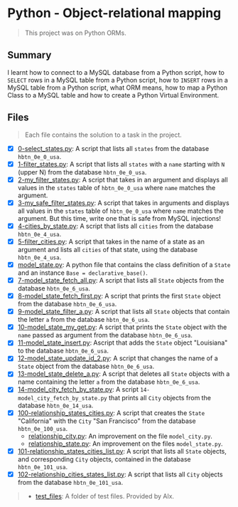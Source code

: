 # Python - Object-relational mapping

> This project was on Python ORMs.

## Summary

I learnt how to connect to a MySQL database from a Python script, how to `SELECT` rows in a MySQL table from a Python script, how to `INSERT` rows in a MySQL table from a Python script, what ORM means, how to map a Python Class to a MySQL table and how to create a Python Virtual Environment.

## Files

> Each file contains the solution to a task in the project.

- [x] [0-select_states.py](https://github.com/Ebube-Ochemba/alx-higher_level_programming/blob/master/0x0F-python-object_relational_mapping/0-select_states.py): A script that lists all `states` from the database `hbtn_0e_0_usa`.
- [x] [1-filter_states.py](https://github.com/Ebube-Ochemba/alx-higher_level_programming/blob/master/0x0F-python-object_relational_mapping/1-filter_states.py): A script that lists all `states` with a `name` starting with `N` (upper N) from the database `hbtn_0e_0_usa`.
- [x] [2-my_filter_states.py](https://github.com/Ebube-Ochemba/alx-higher_level_programming/blob/master/0x0F-python-object_relational_mapping/2-my_filter_states.py): A script that takes in an argument and displays all values in the `states` table of `hbtn_0e_0_usa` where `name` matches the argument.
- [x] [3-my_safe_filter_states.py](https://github.com/Ebube-Ochemba/alx-higher_level_programming/blob/master/0x0F-python-object_relational_mapping/3-my_safe_filter_states.py): A script that takes in arguments and displays all values in the `states` table of `hbtn_0e_0_usa` where `name` matches the argument. But this time, write one that is safe from MySQL injections!
- [x] [4-cities_by_state.py](https://github.com/Ebube-Ochemba/alx-higher_level_programming/blob/master/0x0F-python-object_relational_mapping/4-cities_by_state.py): A script that lists all `cities` from the database `hbtn_0e_4_usa`.
- [x] [5-filter_cities.py](https://github.com/Ebube-Ochemba/alx-higher_level_programming/blob/master/0x0F-python-object_relational_mapping/5-filter_cities.py): A script that takes in the name of a state as an argument and lists all `cities` of that state, using the database `hbtn_0e_4_usa`.
- [x] [model_state.py](https://github.com/Ebube-Ochemba/alx-higher_level_programming/blob/master/0x0F-python-object_relational_mapping/model_state.py): A python file that contains the class definition of a `State` and an instance `Base = declarative_base()`.
- [x] [7-model_state_fetch_all.py](https://github.com/Ebube-Ochemba/alx-higher_level_programming/blob/master/0x0F-python-object_relational_mapping/7-model_state_fetch_all.py): A script that lists all `State` objects from the database `hbtn_0e_6_usa`.
- [x] [8-model_state_fetch_first.py](https://github.com/Ebube-Ochemba/alx-higher_level_programming/blob/master/0x0F-python-object_relational_mapping/8-model_state_fetch_first.py): A script that prints the first `State` object from the database `hbtn_0e_6_usa`.
- [x] [9-model_state_filter_a.py](https://github.com/Ebube-Ochemba/alx-higher_level_programming/blob/master/0x0F-python-object_relational_mapping/9-model_state_filter_a.py): A script that lists all `State` objects that contain the letter `a` from the database `hbtn_0e_6_usa`.
- [x] [10-model_state_my_get.py](https://github.com/Ebube-Ochemba/alx-higher_level_programming/blob/master/0x0F-python-object_relational_mapping/10-model_state_my_get.py): A script that prints the `State` object with the `name` passed as argument from the database `hbtn_0e_6_usa`.
- [x] [11-model_state_insert.py](https://github.com/Ebube-Ochemba/alx-higher_level_programming/blob/master/0x0F-python-object_relational_mapping/11-model_state_insert.py): Ascript that adds the `State` object "Louisiana" to the database `hbtn_0e_6_usa`.
- [x] [12-model_state_update_id_2.py](https://github.com/Ebube-Ochemba/alx-higher_level_programming/blob/master/0x0F-python-object_relational_mapping/12-model_state_update_id_2.py): A script that changes the name of a `State` object from the database `hbtn_0e_6_usa`.
- [x] [13-model_state_delete_a.py](https://github.com/Ebube-Ochemba/alx-higher_level_programming/blob/master/0x0F-python-object_relational_mapping/13-model_state_delete_a.py): A script that deletes all `State` objects with a name containing the letter `a` from the database `hbtn_0e_6_usa`.
- [x] [14-model_city_fetch_by_state.py](https://github.com/Ebube-Ochemba/alx-higher_level_programming/blob/master/0x0F-python-object_relational_mapping/14-model_city_fetch_by_state.py): A  script `14-model_city_fetch_by_state.py` that prints all `City` objects from the database `hbtn_0e_14_usa`.
- [x] [100-relationship_states_cities.py](https://github.com/Ebube-Ochemba/alx-higher_level_programming/blob/master/0x0F-python-object_relational_mapping/100-relationship_states_cities.py): A script that creates the `State` "California" with the `City` "San Francisco" from the database `hbtn_0e_100_usa`.
  	- [relationship_city.py](https://github.com/Ebube-Ochemba/alx-higher_level_programming/blob/master/0x0F-python-object_relational_mapping/relationship_city.py): An improvement on the file `model_city.py`.
	- [relationship_state.py](https://github.com/Ebube-Ochemba/alx-higher_level_programming/blob/master/0x0F-python-object_relational_mapping/relationship_state.py): An improvement on the files `model_state.py`.
- [x] [101-relationship_states_cities_list.py](https://github.com/Ebube-Ochemba/alx-higher_level_programming/blob/master/0x0F-python-object_relational_mapping/101-relationship_states_cities_list.py): A script that lists all `State` objects, and corresponding `City` objects, contained in the database `hbtn_0e_101_usa`.
- [x] [102-relationship_cities_states_list.py](https://github.com/Ebube-Ochemba/alx-higher_level_programming/blob/master/0x0F-python-object_relational_mapping/102-relationship_cities_states_list.py): A script that lists all `City` objects from the database `hbtn_0e_101_usa`.

> - [test_files](https://github.com/Ebube-Ochemba/alx-higher_level_programming/tree/master/0x0F-python-object_relational_mapping/test_files): A folder of test files. Provided by Alx.
